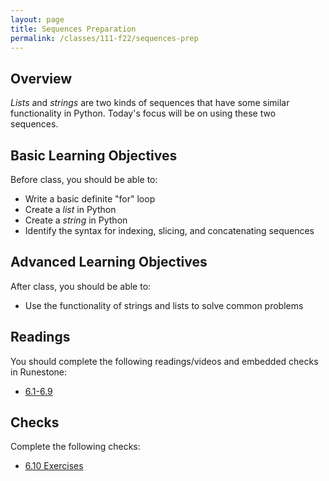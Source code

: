 ```yaml
---
layout: page
title: Sequences Preparation
permalink: /classes/111-f22/sequences-prep
---
```


## Overview
*Lists* and *strings* are two kinds of sequences that have some similar functionality in Python.
Today's focus will be on using these two sequences.

## Basic Learning Objectives
Before class, you should be able to:
* Write a basic definite "for" loop
* Create a *list* in Python
* Create a *string* in Python
* Identify the syntax for indexing, slicing, and concatenating sequences 

## Advanced Learning Objectives
After class, you should be able to:
* Use the functionality of strings and lists to solve common problems

## Readings
You should complete the following readings/videos and embedded checks in Runestone:
* [6.1-6.9](https://runestone.academy/ns/books/published/intro-cs/Sequences/intro-Sequences.html)

## Checks
Complete the following checks:
* [6.10 Exercises](https://runestone.academy/ns/books/published/intro-cs/Sequences/Exercises.html)